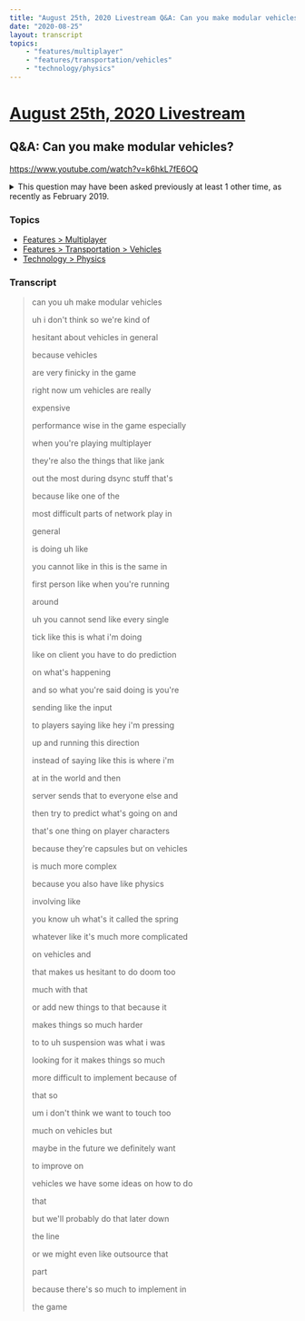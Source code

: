 ```yaml
---
title: "August 25th, 2020 Livestream Q&A: Can you make modular vehicles?"
date: "2020-08-25"
layout: transcript
topics:
    - "features/multiplayer"
    - "features/transportation/vehicles"
    - "technology/physics"
---
```

# [August 25th, 2020 Livestream](../2020-08-25.md)
## Q&A: Can you make modular vehicles?
https://www.youtube.com/watch?v=k6hkL7fE6OQ
<details>
<summary>This question may have been asked previously at least 1 other time, as recently as February 2019.</summary>

* February 6th, 2019 Livestream Q&A: Can you make custom cars/trucks? [https://youtube.com/embed/Dtm6xIj-wM4?autoplay=1&start=1489&end=1495](https://youtube.com/embed/Dtm6xIj-wM4?autoplay=1&start=1489&end=1495)
</details>


### Topics
* [Features > Multiplayer](../topics/features/multiplayer.md)
* [Features > Transportation > Vehicles](../topics/features/transportation/vehicles.md)
* [Technology > Physics](../topics/technology/physics.md)

### Transcript

> can you uh make modular vehicles
>
> uh i don't think so we're kind of
>
> hesitant about vehicles in general
>
> because vehicles
>
> are very finicky in the game
>
> right now um vehicles are really
>
> expensive
>
> performance wise in the game especially
>
> when you're playing multiplayer
>
> they're also the things that like jank
>
> out the most during dsync stuff that's
>
> because like one of the
>
> most difficult parts of network play in
>
> general
>
> is doing uh like
>
> you cannot like in this is the same in
>
> first person like when you're running
>
> around
>
> uh you cannot send like every single
>
> tick like this is what i'm doing
>
> like on client you have to do prediction
>
> on what's happening
>
> and so what you're said doing is you're
>
> sending like the input
>
> to players saying like hey i'm pressing
>
> up and running this direction
>
> instead of saying like this is where i'm
>
> at in the world and then
>
> server sends that to everyone else and
>
> then try to predict what's going on and
>
> that's one thing on player characters
>
> because they're capsules but on vehicles
>
> is much more complex
>
> because you also have like physics
>
> involving like
>
> you know uh what's it called the spring
>
> whatever like it's much more complicated
>
> on vehicles and
>
> that makes us hesitant to do doom too
>
> much with that
>
> or add new things to that because it
>
> makes things so much harder
>
> to to uh suspension was what i was
>
> looking for it makes things so much
>
> more difficult to implement because of
>
> that so
>
> um i don't think we want to touch too
>
> much on vehicles but
>
> maybe in the future we definitely want
>
> to improve on
>
> vehicles we have some ideas on how to do
>
> that
>
> but we'll probably do that later down
>
> the line
>
> or we might even like outsource that
>
> part
>
> because there's so much to implement in
>
> the game
